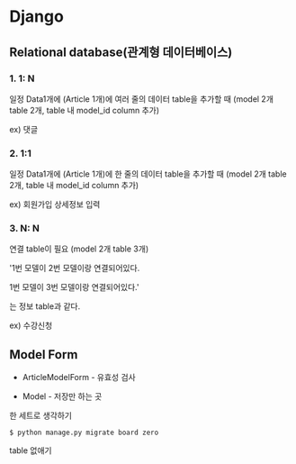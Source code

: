 # Django

## Relational database(관계형 데이터베이스)

### 1. 1: N

일정 Data1개에 (Article 1개)에 여러 줄의 데이터 table을 추가할 때 (model 2개 table 2개, table 내 model_id column 추가)

ex) 댓글

### 2. 1:1

일정 Data1개에 (Article 1개)에 한 줄의 데이터 table을 추가할 때 (model 2개 table 2개, table 내 model_id column 추가)

ex) 회원가입 상세정보 입력

### 3. N: N

연결 table이 필요 (model 2개 table 3개)

'1번 모델이 2번 모델이랑 연결되어있다.

1번 모델이 3번 모델이랑 연결되어있다.'

는 정보 table과 같다.

ex) 수강신청



## Model Form

* ArticleModelForm - 유효성 검사

* Model - 저장만 하는 곳

한 세트로 생각하기

`$ python manage.py migrate board zero`

table 없애기